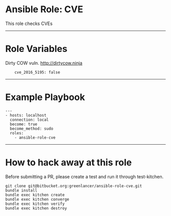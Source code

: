 # Ansible Role: CVE
This role checks CVEs

- - - -

# Role Variables

Dirty COW vuln. http://dirtycow.ninja

        cve_2016_5195: false

- - - -

# Example Playbook
```
---
- hosts: localhost
  connection: local
  become: true
  become_method: sudo
  roles:
    - ansible-role-cve
```

- - - -

# How to hack away at this role
Before submitting a PR, please create a test and run it through test-kitchen.

```
git clone git@bitbucket.org:greenlancer/ansible-role-cve.git
bundle install
bundle exec kitchen create
bundle exec kitchen converge
bundle exec kitchen verify
bundle exec kitchen destroy
```
